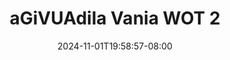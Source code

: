 --- 
title: "aGiVUAdila Vania WOT 2"
description: "  bokep aGiVUAdila Vania WOT 2 durasi panjang durasi panjang baru"
date: 2024-11-01T19:58:57-08:00
file_code: "bvpt3ioop28q"
draft: false
cover: "y81tzzix933djpuq.jpg"
tags: ["aGiVUAdila", "Vania", "WOT", "bokep-indo", "bokep-viral", "bokep-ig"]
length: 231
fld_id: "1483099"
foldername: "Adila vania telegram"
categories: ["Adila vania telegram"]
views: 0
---